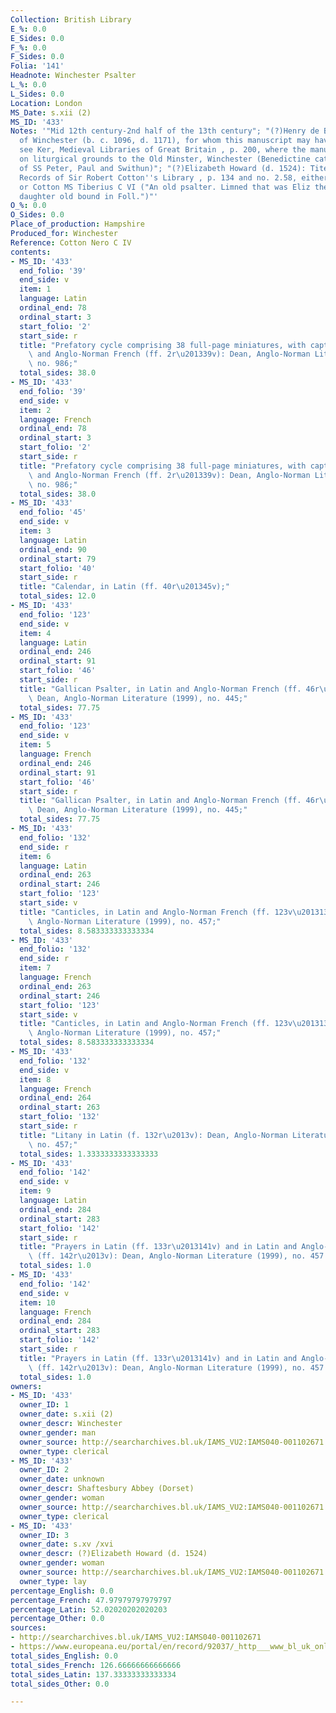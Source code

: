 ```yaml
---
Collection: British Library
E_%: 0.0
E_Sides: 0.0
F_%: 0.0
F_Sides: 0.0
Folia: '141'
Headnote: Winchester Psalter
L_%: 0.0
L_Sides: 0.0
Location: London
MS_Date: s.xii (2)
MS_ID: '433'
Notes: '"Mid 12th century-2nd half of the 13th century"; "(?)Henry de Blois, bishop
  of Winchester (b. c. 1096, d. 1171), for whom this manuscript may have been made:
  see Ker, Medieval Libraries of Great Britain , p. 200, where the manuscript is attributed
  on liturgical grounds to the Old Minster, Winchester (Benedictine cathedral priory
  of SS Peter, Paul and Swithun)"; "(?)Elizabeth Howard (d. 1524): Tite, The Early
  Records of Sir Robert Cotton''s Library , p. 134 and no. 2.58, either this manuscript
  or Cotton MS Tiberius C VI ("An old psalter. Limned that was Eliz the Duke of Norfocks
  daughter old bound in Foll.")"'
O_%: 0.0
O_Sides: 0.0
Place_of_production: Hampshire
Produced_for: Winchester
Reference: Cotton Nero C IV
contents:
- MS_ID: '433'
  end_folio: '39'
  end_side: v
  item: 1
  language: Latin
  ordinal_end: 78
  ordinal_start: 3
  start_folio: '2'
  start_side: r
  title: "Prefatory cycle comprising 38 full-page miniatures, with captions in Latin\
    \ and Anglo-Norman French (ff. 2r\u201339v): Dean, Anglo-Norman Literature (1999),\
    \ no. 986;"
  total_sides: 38.0
- MS_ID: '433'
  end_folio: '39'
  end_side: v
  item: 2
  language: French
  ordinal_end: 78
  ordinal_start: 3
  start_folio: '2'
  start_side: r
  title: "Prefatory cycle comprising 38 full-page miniatures, with captions in Latin\
    \ and Anglo-Norman French (ff. 2r\u201339v): Dean, Anglo-Norman Literature (1999),\
    \ no. 986;"
  total_sides: 38.0
- MS_ID: '433'
  end_folio: '45'
  end_side: v
  item: 3
  language: Latin
  ordinal_end: 90
  ordinal_start: 79
  start_folio: '40'
  start_side: r
  title: "Calendar, in Latin (ff. 40r\u201345v);"
  total_sides: 12.0
- MS_ID: '433'
  end_folio: '123'
  end_side: v
  item: 4
  language: Latin
  ordinal_end: 246
  ordinal_start: 91
  start_folio: '46'
  start_side: r
  title: "Gallican Psalter, in Latin and Anglo-Norman French (ff. 46r\u2013123v: imperfect):\
    \ Dean, Anglo-Norman Literature (1999), no. 445;"
  total_sides: 77.75
- MS_ID: '433'
  end_folio: '123'
  end_side: v
  item: 5
  language: French
  ordinal_end: 246
  ordinal_start: 91
  start_folio: '46'
  start_side: r
  title: "Gallican Psalter, in Latin and Anglo-Norman French (ff. 46r\u2013123v: imperfect):\
    \ Dean, Anglo-Norman Literature (1999), no. 445;"
  total_sides: 77.75
- MS_ID: '433'
  end_folio: '132'
  end_side: r
  item: 6
  language: Latin
  ordinal_end: 263
  ordinal_start: 246
  start_folio: '123'
  start_side: v
  title: "Canticles, in Latin and Anglo-Norman French (ff. 123v\u2013132r): Dean,\
    \ Anglo-Norman Literature (1999), no. 457;"
  total_sides: 8.583333333333334
- MS_ID: '433'
  end_folio: '132'
  end_side: r
  item: 7
  language: French
  ordinal_end: 263
  ordinal_start: 246
  start_folio: '123'
  start_side: v
  title: "Canticles, in Latin and Anglo-Norman French (ff. 123v\u2013132r): Dean,\
    \ Anglo-Norman Literature (1999), no. 457;"
  total_sides: 8.583333333333334
- MS_ID: '433'
  end_folio: '132'
  end_side: v
  item: 8
  language: French
  ordinal_end: 264
  ordinal_start: 263
  start_folio: '132'
  start_side: r
  title: "Litany in Latin (f. 132r\u2013v): Dean, Anglo-Norman Literature (1999),\
    \ no. 457;"
  total_sides: 1.3333333333333333
- MS_ID: '433'
  end_folio: '142'
  end_side: v
  item: 9
  language: Latin
  ordinal_end: 284
  ordinal_start: 283
  start_folio: '142'
  start_side: r
  title: "Prayers in Latin (ff. 133r\u2013141v) and in Latin and Anglo-Norman French\
    \ (ff. 142r\u2013v): Dean, Anglo-Norman Literature (1999), no. 457."
  total_sides: 1.0
- MS_ID: '433'
  end_folio: '142'
  end_side: v
  item: 10
  language: French
  ordinal_end: 284
  ordinal_start: 283
  start_folio: '142'
  start_side: r
  title: "Prayers in Latin (ff. 133r\u2013141v) and in Latin and Anglo-Norman French\
    \ (ff. 142r\u2013v): Dean, Anglo-Norman Literature (1999), no. 457."
  total_sides: 1.0
owners:
- MS_ID: '433'
  owner_ID: 1
  owner_date: s.xii (2)
  owner_descr: Winchester
  owner_gender: man
  owner_source: http://searcharchives.bl.uk/IAMS_VU2:IAMS040-001102671
  owner_type: clerical
- MS_ID: '433'
  owner_ID: 2
  owner_date: unknown
  owner_descr: Shaftesbury Abbey (Dorset)
  owner_gender: woman
  owner_source: http://searcharchives.bl.uk/IAMS_VU2:IAMS040-001102671
  owner_type: clerical
- MS_ID: '433'
  owner_ID: 3
  owner_date: s.xv /xvi
  owner_descr: (?)Elizabeth Howard (d. 1524)
  owner_gender: woman
  owner_source: http://searcharchives.bl.uk/IAMS_VU2:IAMS040-001102671
  owner_type: lay
percentage_English: 0.0
percentage_French: 47.97979797979797
percentage_Latin: 52.02020202020203
percentage_Other: 0.0
sources:
- http://searcharchives.bl.uk/IAMS_VU2:IAMS040-001102671
- https://www.europeana.eu/portal/en/record/92037/_http___www_bl_uk_onlinegallery_onlineex_illmanus_cottmanucoll_a_zoomify75339_html.html
total_sides_English: 0.0
total_sides_French: 126.66666666666666
total_sides_Latin: 137.33333333333334
total_sides_Other: 0.0

---
```

